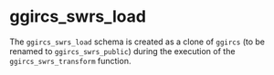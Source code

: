 # ggircs_swrs_load

The `ggircs_swrs_load` schema is created as a clone of `ggircs` (to be renamed to `ggircs_swrs_public`) during the execution of the `ggircs_swrs_transform` function.
